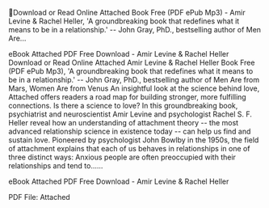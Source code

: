 Download or Read Online Attached Book Free (PDF ePub Mp3) - Amir Levine
& Rachel Heller, 'A groundbreaking book that redefines what it means to
be in a relationship.' -- John Gray, PhD., bestselling author of Men
Are...

eBook Attached PDF Free Download - Amir Levine & Rachel Heller Download
or Read Online Attached Amir Levine & Rachel Heller Book Free (PDF ePub
Mp3), 'A groundbreaking book that redefines what it means to be in a
relationship.' -- John Gray, PhD., bestselling author of Men Are from
Mars, Women Are from Venus An insightful look at the science behind
love, Attached offers readers a road map for building stronger, more
fulfilling connections. Is there a science to love? In this
groundbreaking book, psychiatrist and neuroscientist Amir Levine and
psychologist Rachel S. F. Heller reveal how an understanding of
attachment theory -- the most advanced relationship science in existence
today -- can help us find and sustain love. Pioneered by psychologist
John Bowlby in the 1950s, the field of attachment explains that each of
us behaves in relationships in one of three distinct ways: Anxious
people are often preoccupied with their relationships and tend to......

eBook Attached PDF Free Download - Amir Levine & Rachel Heller

PDF File: Attached


